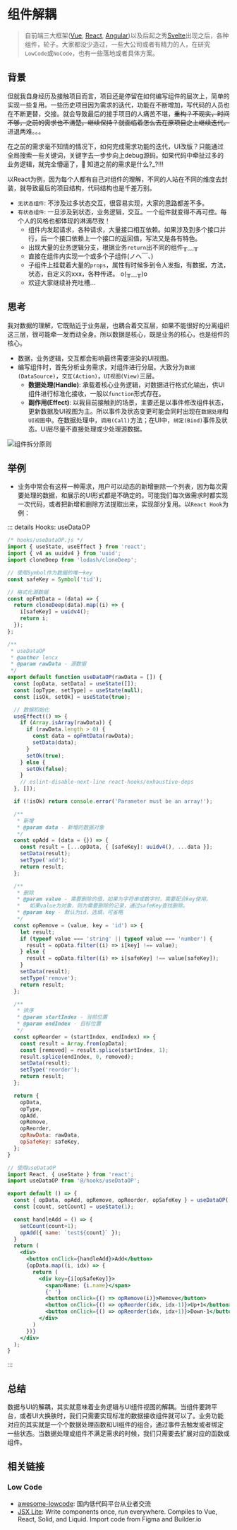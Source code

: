 # 组件解耦

> 自前端三大框架([Vue](https://vuejs.org), [React](https://reactjs.org), [Angular](https://angular.io))以及后起之秀[Svelte](https://svelte.dev)出现之后，各种组件，轮子。大家都没少造过，一些大公司或者有精力的人，在研究`LowCode`或`NoCode`，也有一些落地或者具体方案。

## 背景

但就我自身经历及接触项目而言，项目还是停留在如何编写组件的层次上，简单的实现一些复用。一些历史项目因为需求的迭代，功能在不断增加，写代码的人员也在不断更替，交接。就会导致最后的接手项目的人痛苦不堪，~~重构？不现实，时间不够，之前的需求也不清楚。继续保持？就面临着怎么去在原项目之上继续迭代。~~ 进退两难。。。

在之前的需求毫不知情的情况下，如何完成需求功能的迭代，UI改版？只能通过全局搜索一些关键词，关键字去一步步向上debug源码。如果代码中牵扯过多的业务逻辑，就完全懵逼了，👻 知道之前的需求是什么?_?!!!

以React为例，因为每个人都有自己对组件的理解，不同的人站在不同的维度去封装，就导致最后的项目结构，代码结构也是千差万别。

* `无状态组件`: 不涉及过多状态交互，很容易实现，大家的思路都差不多。
* `有状态组件`: 一旦涉及到状态，业务逻辑，交互。一个组件就变得不再可控。每个人的风格也都体现的淋漓尽致！
  * 组件内发起请求，各种请求，大量接口相互依赖。如果涉及到多个接口并行，后一个接口依赖上一个接口的返回值，写法又是各有特色。
  * 出现大量的业务逻辑分支，根据业务`return`出不同的组件╥﹏╥
  * 直接在组件内实现一个或多个子组件(ノへ￣、)
  * 子组件上挂载着大量的`props`，属性有时候多到令人发指，有数据，方法，状态，自定义的xxx，各种传递。 o(╥﹏╥)o
  * 欢迎大家继续补充吐槽...

## 思考

我对数据的理解，它既贴近于业务层，也耦合着交互层，如果不能很好的分离组织这三层，很可能牵一发而动全身。所以数据是核心，既是业务的核心，也是组件的核心。

* 数据，业务逻辑，交互都会影响最终需要渲染的UI视图。
* 编写组件时，首先分析业务需求，对组件进行分层。大致分为`数据(DataSource)`，`交互(Action)`，`UI视图(View)`三层。
  * **数据处理(Handle)**: 承载着核心业务逻辑，对数据进行格式化输出，供UI组件进行标准化接收，一般以`function`形式存在。
  * **副作用(Effect)**: 以我目前接触到的场景，主要还是以事件修改组件状态，更新数据及UI视图为主。所以事件及状态变更可能会同时出现在`数据处理`和`UI视图`中。在数据处理中，`调用(Call)`方法；在UI中，`绑定(Bind)`事件及状态。UI层尽量不直接处理或少处理源数据。

![组件拆分原则](./img/comp.png)

## 举例

* 业务中常会有这样一种需求，用户可以动态的新增删除一个列表，因为每次需要处理的数据，和展示的UI形式都是不确定的。可能我们每次做需求时都实现一次代码，或者把新增和删除方法提取出来，实现部分复用。以`React Hook`为例：

::: details Hooks: useDataOP

```js
/* hooks/useDataOP.js */
import { useState, useEffect } from 'react';
import { v4 as uuidv4 } from 'uuid';
import cloneDeep from 'lodash/cloneDeep';

// 使用Symbol作为数据的唯一key
const safeKey = Symbol('tid');

// 格式化源数据
const opFmtData = (data) => {
  return cloneDeep(data).map((i) => {
    i[safeKey] = uuidv4();
    return i;
  });
};

/**
 * useDataOP
 * @author lencx
 * @param rawData - 源数据
 */
export default function useDataOP(rawData = []) {
  const [opData, setData] = useState([]);
  const [opType, setType] = useState(null);
  const [isOk, setOk] = useState(true);

  // 数据初始化
  useEffect(() => {
    if (Array.isArray(rawData)) {
      if (rawData.length > 0) {
        const data = opFmtData(rawData);
        setData(data);
      }
      setOk(true);
    } else {
      setOk(false);
    }
    // eslint-disable-next-line react-hooks/exhaustive-deps
  }, []);

  if (!isOk) return console.error('Parameter must be an array!');

  /**
   * 新增
   * @param data - 新增的数据对象
   */
  const opAdd = (data = {}) => {
    const result = [...opData, { [safeKey]: uuidv4(), ...data }];
    setData(result);
    setType('add');
    return result;
  };

  /**
   * 删除
   * @param value - 需要删除的值，如果为字符串或数字时，需要配合key使用。
   *   如果value为对象，则为需要删除的记录，通过safeKey查找删除。
   * @param key - 默认为id，选填，可省略
   */
  const opRemove = (value, key = 'id') => {
    let result;
    if (typeof value === 'string' || typeof value === 'number') {
      result = opData.filter((i) => i[key] !== value);
    } else {
      result = opData.filter((i) => i[safeKey] !== value[safeKey]);
    }
    setData(result);
    setType('remove');
    return result;
  };

  /**
   * 排序
   * @param startIndex - 当前位置
   * @param endIndex - 目标位置
   */
  const opReorder = (startIndex, endIndex) => {
    const result = Array.from(opData);
    const [removed] = result.splice(startIndex, 1);
    result.splice(endIndex, 0, removed);
    setData(result);
    setType('reorder');
    return result;
  };

  return {
    opData,
    opType,
    opAdd,
    opRemove,
    opReorder,
    opRawData: rawData,
    opSafeKey: safeKey,
  };
}
```

```jsx
// 使用useDataOP
import React, { useState } from 'react';
import useDataOP from '@/hooks/useDataOP';

export default () => {
  const { opData, opAdd, opRemove, opReorder, opSafeKey } = useDataOP([]);
  const [count, setCount] = useState(1);

  const handleAdd = () => {
    setCount(count+1);
    opAdd({ name: `test${count}` });
  }
  return (
    <div>
      <button onClick={handleAdd}>Add</button>
      {opData.map((i, idx) => {
        return (
          <div key={i[opSafeKey]}>
            <span>Name: {i.name}</span>
            {' '}
            <button onClick={() => opRemove(i)}>Remove</button>
            <button onClick={() => opReorder(idx, idx-1)}>Up+1</button>
            <button onClick={() => opReorder(idx, idx+1)}>Down-1</button>
          </div>
        )
      })}
    </div>
  );
}
```

:::

## 总结

数据与UI的解耦，其实就意味着业务逻辑与UI组件视图的解耦。当组件要跨平台，或者UI大换肤时，我们只需要实现标准的数据接收组件就可以了。业务功能对应的其实就是一个个数据处理函数和UI组件的组合，通过事件去触发或者绑定一些状态。当数据处理或组件不满足需求的时候，我们只需要去扩展对应的函数或组件。

## 相关链接

### Low Code

* [awesome-lowcode](https://github.com/taowen/awesome-lowcode): 国内低代码平台从业者交流
* [JSX Lite](https://github.com/BuilderIO/jsx-lite): Write components once, run everywhere. Compiles to Vue, React, Solid, and Liquid. Import code from Figma and Builder.io

